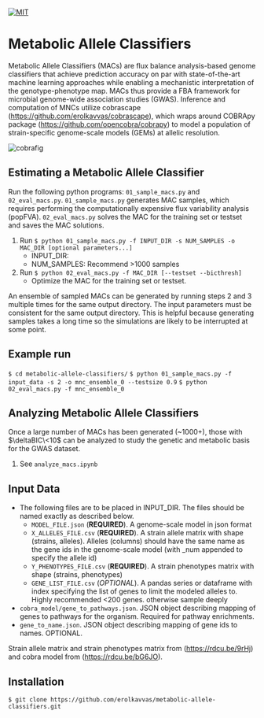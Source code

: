 [![MIT][image-1]][1]

# Metabolic Allele Classifiers

Metabolic Allele Classifiers (MACs) are flux balance analysis-based genome classifiers that achieve prediction accuracy on par with state-of-the-art machine learning approaches while enabling a mechanistic interpretation of the genotype-phenotype map. MACs thus provide a FBA framework for microbial genome-wide association studies (GWAS). Inference and computation of MNCs utilize cobrascape (https://github.com/erolkavvas/cobrascape), which wraps around COBRApy package (https://github.com/opencobra/cobrapy) to model a population of strain-specific genome-scale models (GEMs) at allelic resolution.

![cobrafig][image-2]

## Estimating a Metabolic Allele Classifier

Run the following python programs: `01_sample_macs.py` and `02_eval_macs.py`. `01_sample_macs.py` generates MAC samples, which requires performing the computationally expensive flux variability analysis (popFVA). `02_eval_macs.py` solves the MAC for the training set or testset and saves the MAC solutions.

1. Run `$ python 01_sample_macs.py -f INPUT_DIR -s NUM_SAMPLES -o MAC_DIR [optional parameters...]`
	- INPUT_DIR: 
	- NUM_SAMPLES: Recommend \>1000 samples
2. Run `$ python 02_eval_macs.py -f MAC_DIR [--testset --bicthresh]`
	- Optimize the MAC for the training set or testset.

An ensemble of sampled MACs can be generated by running steps 2 and 3 multiple times for the same output directory. The input parameters must be consistent for the same output directory. This is helpful because generating samples takes a long time so the simulations are likely to be interrupted at some point.

## Example run

`$ cd metabolic-allele-classifiers/`
`$ python 01_sample_macs.py -f input_data -s 2 -o mnc_ensemble_0 --testsize 0.9`
`$ python 02_eval_macs.py -f mnc_ensemble_0`

## Analyzing Metabolic Allele Classifiers
Once a large number of MACs has been generated (\~1000+), those with $\deltaBIC\<10$ can be analyzed to study the genetic and metabolic basis for the GWAS dataset.
1. See `analyze_macs.ipynb`

## Input Data
- The following files are to be placed in INPUT\_DIR. The files should be named exactly as described below.
	- `MODEL_FILE.json` (**REQUIRED**). A genome-scale model in json format
	- `X_ALLELES_FILE.csv` (**REQUIRED**). A strain allele matrix with shape (strains, alleles). Alleles (columns) should have the same name as the gene ids in the genome-scale model (with \_num appended to specify the allele id) 
	- `Y_PHENOTYPES_FILE.csv` (**REQUIRED**). A strain phenotypes matrix with shape (strains, phenotypes)
	- `GENE_LIST_FILE.csv` (_OPTIONAL_). A pandas series or dataframe with index specifying the list of genes to limit the modeled alleles to. Highly recommended \<200 genes. otherwise sample deeply  
-  `cobra_model/gene_to_pathways.json`. JSON object describing mapping of genes to pathways for the organism. Required for pathway enrichments.
- `gene_to_name.json`. JSON object describing mapping of gene ids to names. OPTIONAL.

Strain allele matrix and strain phenotypes matrix from (https://rdcu.be/9rHj) and cobra model from (https://rdcu.be/bG6JO).

## Installation
	$ git clone https://github.com/erolkavvas/metabolic-allele-classifiers.git


[1]:	https://github.com/erolkavvas/escher/blob/master/LICENSE

[image-1]:	https://img.shields.io/pypi/l/Escher.svg
[image-2]:	/MNC%5C_overview.png?raw=true